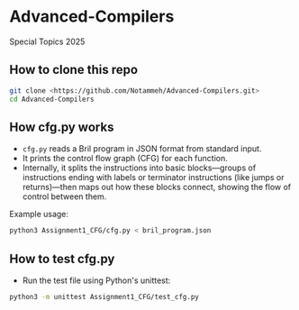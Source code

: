 # Advanced-Compilers
Special Topics 2025

## How to clone this repo

```bash
git clone <https://github.com/Notammeh/Advanced-Compilers.git>
cd Advanced-Compilers
```

## How cfg.py works
- `cfg.py` reads a Bril program in JSON format from standard input.
- It prints the control flow graph (CFG) for each function.
- Internally, it splits the instructions into basic blocks—groups of instructions ending with labels or terminator instructions (like jumps or returns)—then maps out how these blocks connect, showing the flow of control between them.

Example usage:
```bash
python3 Assignment1_CFG/cfg.py < bril_program.json
```

## How to test cfg.py
- Run the test file using Python's unittest:

```bash
python3 -m unittest Assignment1_CFG/test_cfg.py
```
